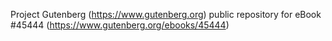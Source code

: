 Project Gutenberg (https://www.gutenberg.org) public repository for eBook #45444 (https://www.gutenberg.org/ebooks/45444)
